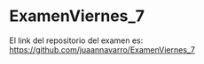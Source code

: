 # ExamenViernes_7

El link del repositorio del examen es: https://github.com/juaannavarro/ExamenViernes_7
